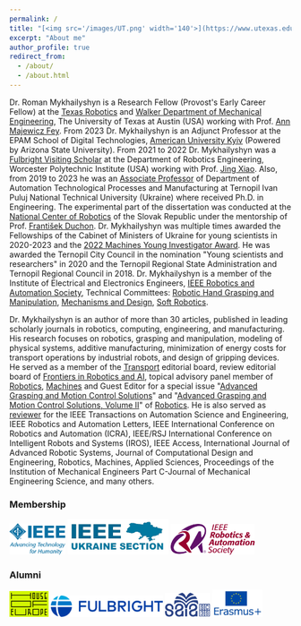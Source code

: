 ```yaml
---
permalink: /
title: "[<img src='/images/UT.png' width='140'>](https://www.utexas.edu/) [<img src='/images/tntu.png' width='60'>](https://tntu.edu.ua/?p=uk/main) [<img src='/images/wpi.png' width='140'>](https://www.wpi.edu/) [<img src='/images/auk.png' width='140'>](https://auk.edu.ua//en/)"
excerpt: "About me"
author_profile: true
redirect_from: 
  - /about/
  - /about.html
---
```

Dr. Roman Mykhailyshyn is a Research Fellow (Provost's Early Career Fellow) at the [Texas Robotics](https://robotics.utexas.edu/) and [Walker Department of Mechanical Engineering](https://www.me.utexas.edu/), The University of Texas at Austin (USA) working with Prof. [Ann Majewicz Fey](https://www.me.utexas.edu/people/faculty-directory/amfey). From 2023 Dr. Mykhailyshyn is an Adjunct Professor at the EPAM School of Digital Technologies, [American University Kyiv](https://auk.edu.ua/en/) (Powered by Arizona State University). From 2021 to 2022 Dr. Mykhailyshyn was a [Fulbright Visiting Scholar](https://fulbright.org.ua/wp-content/uploads/2021/09/32_scholars_2021-22.pdf) at the Department of Robotics Engineering, Worcester Polytechnic Institute (USA) working with Prof. [Jing Xiao](https://users.wpi.edu/~jxiao2/). Also, from 2019 to 2023 he was an [Associate Professor](https://kaf-av.tntu.edu.ua/index.php/mn-main/mn-workers?id=757) of Department of Automation Technological Processes and Manufacturing at Ternopil Ivan Puluj National Technical University (Ukraine) where received Ph.D. in Engineering. The experimental part of the dissertation was conducted at the [National Center of Robotics](https://nacero.sk/language/en/) of the Slovak Republic under the mentorship of Prof. [František Duchon](https://is.stuba.sk/lide/clovek.pl?id=10329&lang=en). Dr. Mykhailyshyn was multiple times awarded the Fellowships of the Cabinet of Ministers of Ukraine for young scientists in 2020-2023 and the [2022 Machines Young Investigator Award](https://www.mdpi.com/journal/machines/awards/1779). He was awarded the Ternopil City Council in the nomination "Young scientists and researchers" in 2020 and the Ternopil Regional State Administration and Ternopil Regional Council in 2018. Dr. Mykhailyshyn is a member of the Institute of Electrical and Electronics Engineers, [IEEE Robotics and Automation Society](https://www.ieee-ras.org/), Technical Committees: [Robotic Hand Grasping and Manipulation](https://www.ieee-ras.org/robotic-hands-grasping-and-manipulation), [Mechanisms and Design](https://www.ieee-ras.org/mechanisms-and-design), [Soft Robotics](https://www.ieee-ras.org/soft-robotics).


Dr. Mykhailyshyn is an author of more than 30 articles, published in leading scholarly journals in robotics, computing, engineering, and manufacturing. His research focuses on robotics, grasping and manipulation, modeling of physical systems, additive manufacturing, minimization of energy costs for transport operations by industrial robots, and design of gripping devices. He served as a member of the [Transport](https://journals.vilniustech.lt/index.php/transport/editorialboard) editorial board, review editorial board of [Frontiers in Robotics and AI](https://loop.frontiersin.org/people/2041565/overview), topical advisory panel member of [Robotics](https://www.mdpi.com/journal/robotics/topical_advisory_panel), [Machines](https://www.mdpi.com/journal/machines/topical_advisory_panel) and Guest Editor for a special issue "[Advanced Grasping and Motion Control Solutions](https://www.mdpi.com/journal/robotics/special_issues/1G490RSDI8)" and "[Advanced Grasping and Motion Control Solutions, Volume II](https://www.mdpi.com/journal/robotics/special_issues/Grasping_Control_V2)" of [Robotics](https://www.mdpi.com/journal/robotics). He is also served as [reviewer](https://www.webofscience.com/wos/author/record/H-4985-2017?state=%7B%7D) for the IEEE Transactions on Automation Science and Engineering, IEEE Robotics and Automation Letters, IEEE International Conference on Robotics and Automation (ICRA), IEEE/RSJ International Conference on Intelligent Robots and Systems (IROS), IEEE Access, International Journal of Advanced Robotic Systems, Journal of Computational Design and Engineering, Robotics, Machines, Applied Sciences, Proceedings of the Institution of Mechanical Engineers Part C-Journal of Mechanical Engineering Science, and many others. 

### Membership
[<img src='/images/IEEE_logo.png' width='100'>](https://www.ieee.org/)   [<img src='/images/IEEE-Ukraine.png' width='180'>](https://ieee.org.ua/)   [<img src='/images/IEEE_RAS.png' width='150'>](https://www.ieee-ras.org/) 
### Alumni
[<img src='/images/HoE.png' width='70'>](https://houseofeurope.org.ua/en/alumni-community)   [<img src='/images/fulbright-logo.png' width='200'>](https://fulbrightscholars.org/) [<img src='/images/logo_SAIA.png' width='80'>](https://www.saia.sk/en/) [<img src='/images/Erasmus-Logo.jpg' width='90'>](https://erasmus-plus.ec.europa.eu/)